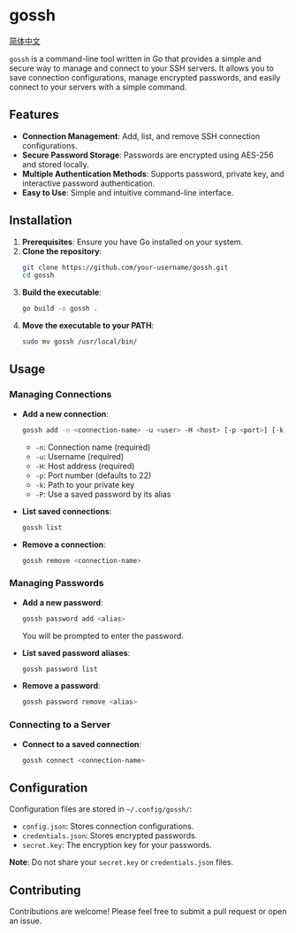 # gossh

[简体中文](docs/README.zh.md)

`gossh` is a command-line tool written in Go that provides a simple and secure way to manage and connect to your SSH servers. It allows you to save connection configurations, manage encrypted passwords, and easily connect to your servers with a simple command.

## Features

- **Connection Management**: Add, list, and remove SSH connection configurations.
- **Secure Password Storage**: Passwords are encrypted using AES-256 and stored locally.
- **Multiple Authentication Methods**: Supports password, private key, and interactive password authentication.
- **Easy to Use**: Simple and intuitive command-line interface.

## Installation

1.  **Prerequisites**: Ensure you have Go installed on your system.
2.  **Clone the repository**:
    ```sh
    git clone https://github.com/your-username/gossh.git
    cd gossh
    ```
3.  **Build the executable**:
    ```sh
    go build -o gossh .
    ```
4.  **Move the executable to your PATH**:
    ```sh
    sudo mv gossh /usr/local/bin/
    ```

## Usage

### Managing Connections

- **Add a new connection**:
    ```sh
    gossh add -n <connection-name> -u <user> -H <host> [-p <port>] [-k <key-path>] [-P <password-alias>]
    ```
    - `-n`: Connection name (required)
    - `-u`: Username (required)
    - `-H`: Host address (required)
    - `-p`: Port number (defaults to 22)
    - `-k`: Path to your private key
    - `-P`: Use a saved password by its alias

- **List saved connections**:
    ```sh
    gossh list
    ```

- **Remove a connection**:
    ```sh
    gossh remove <connection-name>
    ```

### Managing Passwords

- **Add a new password**:
    ```sh
    gossh password add <alias>
    ```
    You will be prompted to enter the password.

- **List saved password aliases**:
    ```sh
    gossh password list
    ```

- **Remove a password**:
    ```sh
    gossh password remove <alias>
    ```

### Connecting to a Server

- **Connect to a saved connection**:
    ```sh
    gossh connect <connection-name>
    ```

## Configuration

Configuration files are stored in `~/.config/gossh/`:

- `config.json`: Stores connection configurations.
- `credentials.json`: Stores encrypted passwords.
- `secret.key`: The encryption key for your passwords.

**Note**: Do not share your `secret.key` or `credentials.json` files.

## Contributing

Contributions are welcome! Please feel free to submit a pull request or open an issue.
